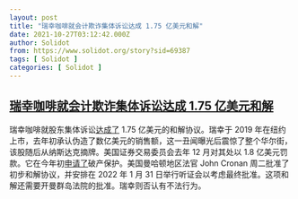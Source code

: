 ```yaml
---
layout: post
title: "瑞幸咖啡就会计欺诈集体诉讼达成 1.75 亿美元和解"
date: 2021-10-27T03:12:42.000Z
author: Solidot
from: https://www.solidot.org/story?sid=69387
tags: [ Solidot ]
categories: [ Solidot ]
---
```

<!--1635304362000-->
[瑞幸咖啡就会计欺诈集体诉讼达成 1.75 亿美元和解](https://www.solidot.org/story?sid=69387)
------

<div>
瑞幸咖啡就股东集体诉讼<a href="https://cn.reuters.com/article/luckincoffee-1026-tues-idCNKBS2HH04J?il=0" target="_blank">达成了</a> 1.75 亿美元的和解协议。瑞幸于 2019 年在纽约上市，去年初承认伪造了数亿美元的销售额，这一丑闻曝光后震惊了整个华尔街，该股随后从纳斯达克摘牌。美国证券交易委员会去年 12 月对其处以 1.8 亿美元罚款。它在今年初<a href="https://www.solidot.org/story?sid=66872">申请了</a>破产保护。美国曼哈顿地区法官 John Cronan 周二批准了初步和解协议，并安排在 2022 年 1 月 31 日举行听证会以考虑最终批准。这项和解还需要开曼群岛法院的批准。瑞幸则否认有不法行为。
</div>
